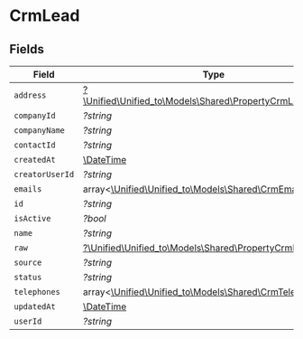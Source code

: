 # CrmLead


## Fields

| Field                                                                                                      | Type                                                                                                       | Required                                                                                                   | Description                                                                                                |
| ---------------------------------------------------------------------------------------------------------- | ---------------------------------------------------------------------------------------------------------- | ---------------------------------------------------------------------------------------------------------- | ---------------------------------------------------------------------------------------------------------- |
| `address`                                                                                                  | [?\Unified\Unified_to\Models\Shared\PropertyCrmLeadAddress](../../Models/Shared/PropertyCrmLeadAddress.md) | :heavy_minus_sign:                                                                                         | N/A                                                                                                        |
| `companyId`                                                                                                | *?string*                                                                                                  | :heavy_minus_sign:                                                                                         | N/A                                                                                                        |
| `companyName`                                                                                              | *?string*                                                                                                  | :heavy_minus_sign:                                                                                         | N/A                                                                                                        |
| `contactId`                                                                                                | *?string*                                                                                                  | :heavy_minus_sign:                                                                                         | N/A                                                                                                        |
| `createdAt`                                                                                                | [\DateTime](https://www.php.net/manual/en/class.datetime.php)                                              | :heavy_minus_sign:                                                                                         | N/A                                                                                                        |
| `creatorUserId`                                                                                            | *?string*                                                                                                  | :heavy_minus_sign:                                                                                         | N/A                                                                                                        |
| `emails`                                                                                                   | array<[\Unified\Unified_to\Models\Shared\CrmEmail](../../Models/Shared/CrmEmail.md)>                       | :heavy_minus_sign:                                                                                         | N/A                                                                                                        |
| `id`                                                                                                       | *?string*                                                                                                  | :heavy_minus_sign:                                                                                         | N/A                                                                                                        |
| `isActive`                                                                                                 | *?bool*                                                                                                    | :heavy_minus_sign:                                                                                         | N/A                                                                                                        |
| `name`                                                                                                     | *?string*                                                                                                  | :heavy_minus_sign:                                                                                         | N/A                                                                                                        |
| `raw`                                                                                                      | [?\Unified\Unified_to\Models\Shared\PropertyCrmLeadRaw](../../Models/Shared/PropertyCrmLeadRaw.md)         | :heavy_minus_sign:                                                                                         | N/A                                                                                                        |
| `source`                                                                                                   | *?string*                                                                                                  | :heavy_minus_sign:                                                                                         | N/A                                                                                                        |
| `status`                                                                                                   | *?string*                                                                                                  | :heavy_minus_sign:                                                                                         | N/A                                                                                                        |
| `telephones`                                                                                               | array<[\Unified\Unified_to\Models\Shared\CrmTelephone](../../Models/Shared/CrmTelephone.md)>               | :heavy_minus_sign:                                                                                         | N/A                                                                                                        |
| `updatedAt`                                                                                                | [\DateTime](https://www.php.net/manual/en/class.datetime.php)                                              | :heavy_minus_sign:                                                                                         | N/A                                                                                                        |
| `userId`                                                                                                   | *?string*                                                                                                  | :heavy_minus_sign:                                                                                         | N/A                                                                                                        |